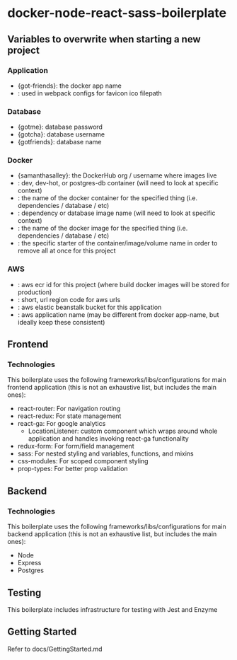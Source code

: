 # docker-node-react-sass-boilerplate

## Variables to overwrite when starting a new project

### Application
* <app-name> {got-friends}: the docker app name
* <favicon-url>: used in webpack configs for favicon ico filepath

### Database
* <db-password> {gotme}: database password
* <db-username> {gotcha}: database username
* <db-name> {gotfriends}: database name

### Docker
* <docker-org-name> {samanthasalley}: the DockerHub org / username where images live
* <container-name>: dev, dev-hot, or postgres-db container (will need to look at specific context)
* <specific-container-name>: the name of the docker container for the specified thing (i.e. dependencies / database / etc)
* <image-name>: dependency or database image name (will need to look at specific context)
* <specific-image-name>: the name of the docker image for the specified thing (i.e. dependencies / database / etc)
* <name-partial>: the specific starter of the container/image/volume name in order to remove all at once for this project

### AWS
* <aws-ecr>: aws ecr id for this project (where build docker images will be stored for production)
* <aws-region>: short, url region code for aws urls
* <eb-bucket>: aws elastic beanstalk bucket for this application
* <aws-app-name>: aws application name (may be different from docker app-name, but ideally keep these consistent)

## Frontend

### Technologies

This boilerplate uses the following frameworks/libs/configurations for main frontend application (this is not an exhaustive list, but includes the main ones):
* react-router: For navigation routing
* react-redux: For state management
* react-ga: For google analytics
  * LocationListener: custom component which wraps around whole application and handles invoking react-ga functionality
* redux-form: For form/field management
* sass: For nested styling and variables, functions, and mixins
* css-modules: For scoped component styling
* prop-types: For better prop validation

## Backend

### Technologies

This boilerplate uses the following frameworks/libs/configurations for main backend application (this is not an exhaustive list, but includes the main ones):
* Node
* Express
* Postgres

## Testing

This boilerplate includes infrastructure for testing with Jest and Enzyme

## Getting Started

Refer to docs/GettingStarted.md